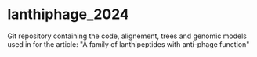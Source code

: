 # lanthiphage_2024
Git repository containing the code, alignement, trees and genomic models used in for the article: "A family of lanthipeptides with anti-phage function"
